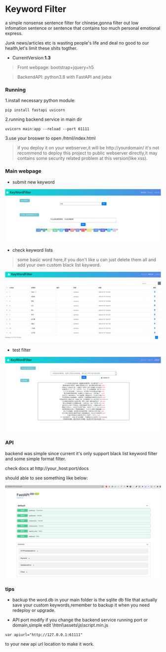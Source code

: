 # Keyword Filter

a simple nonsense sentence filter for chinese,gonna filter out low infomation sentence or sentence that contains too much personal emotional express.

Junk news/articles etc is wasting people's life and deal no good to our health,let's limit these shits togther.

- CurrentVersion:**1.3**

>Front webpage:
bootstrap+jquery+h5

>BackendAPI:
python3.8 with FastAPI and jieba




### Running


1.install necessary python module:

```
pip install fastapi uvicorn
```
2.running backend service in main dir
```
uvicorn main:app --reload --port 61111
```
3.use your broswer to open /html/index.html
>if you deploy it on your webserver,it will be http://yourdomain/
>it's not recommend to deploy this project to public webserver directly,it may contains some security related problem at this version(like xss).

### Main webpage

- submit new keyword

![](/img/1.png)


- check keyword lists
>some basic word here,if you don't like u can just delete them all and add your own custom black list keyword.

![](/img/2.png)

- test filter

![](/img/3.png)


### API

backend was simple since current it's only support black list keyword filter and some simple format filter.

check docs at  http://your_host:port/docs

should able to see something like below:


![](/img/api.png)



### tips

- backup
the word.db in your main folder is the sqlite db file that actually save your custom keywords,remember to backup it when you need redeploy or upgrade.

- API port modify
if you change the backend service running port or domain,simple edit \html\assets\js\script.min.js
```
var apiurl="http://127.0.0.1:61111"
```
to your new api url location to make it work.


